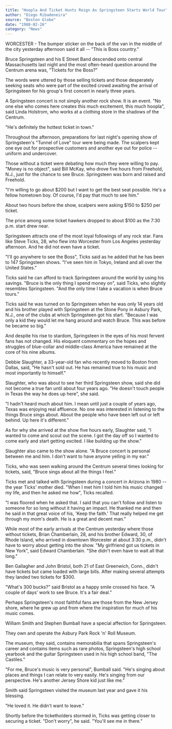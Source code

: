 ```yaml
---
title: "Hoopla And Ticket Hunts Reign As Springsteen Starts World Tour"
author: "Diego Ribadeneira"
source: "Boston Globe"
date: "1988-02-26"
category: "News"
---
```


WORCESTER - The bumper sticker on the back of the van in the middle of the city yesterday afternoon said it all -- "This is Boss country."

Bruce Springsteen and his E Street Band descended onto central Massachusetts last night and the most often-heard question around the Centrum arena was, "Tickets for the Boss?"

The words were uttered by those selling tickets and those desperately seeking seats who were part of the excited crowd awaiting the arrival of Springsteen for his group's first concert in nearly three years.

A Springsteen concert is not simply another rock show. It is an event. "No one else who comes here creates this much excitement, this much hoopla", said Linda Holstrom, who works at a clothing store in the shadows of the Centrum.

"He's definitely the hottest ticket in town."

Throughout the afternoon, preparations for last night's opening show of Springsteen's "Tunnel of Love" tour were being made. The scalpers kept one eye out for prospective customers and another eye out for police -- uniform and undercover.

Those without a ticket were debating how much they were willing to pay. "Money is no object", said Bill McKay, who drove five hours from Freehold, N.J., just for the chance to see Bruce. Springsteen was born and raised and Freehold.

"I'm willing to go about $200 but I want to get the best seat possible. He's a fellow hometown boy. Of course, I'd pay that much to see him."

About two hours before the show, scalpers were asking $150 to $250 per ticket.

The price among some ticket hawkers dropped to about $100 as the 7:30 p.m. start drew near.

Springsteen attracts one of the most loyal followings of any rock star. Fans like Steve Ticks, 28, who flew into Worcester from Los Angeles yesterday afternoon. And he did not even have a ticket.

"I'll go anywhere to see the Boss", Ticks said as he added that he has been to 147 Springsteen shows. "I've seen him in Tokyo, Ireland and all over the United States."

Ticks said he can afford to track Springsteen around the world by using his savings. "Bruce is the only thing I spend money on", said Ticks, who slightly resembles Springsteen. "And the only time I take a vacation is when Bruce tours."

Ticks said he was turned on to Springsteen when he was only 14 years old and his brother played with Springsteen at the Stone Pony in Asbury Park, N.J., one of the clubs at which Springsteen got his start. "Because I was only a kid they would let me hang around and watch Bruce. This was before he became so big."

And despite his rise to stardom, Springsteen in the eyes of his most fervent fans has not changed. His eloquent commentary on the hopes and struggles of blue-collar and middle-class America have remained at the core of his nine albums.

Debbie Slaughter, a 33-year-old fan who recently moved to Boston from Dallas, said, "He hasn't sold out. He has remained true to his music and most importantly to himself."

Slaughter, who was about to see her third Springsteen show, said she did not become a true fan until about four years ago. "He doesn't touch people in Texas the way he does up here", she said.

"I hadn't heard much about him. I mean until just a couple of years ago, Texas was enjoying real affluence. No one was interested in listening to the things Bruce sings about. About the people who have been left out or left behind. Up here it's different."

As for why she arrived at the show five hours early, Slaughter said, "I wanted to come and scout out the scene. I got the day off so I wanted to come early and start getting excited. I like building up the show."

Slaughter also came to the show alone. "A Bruce concert is personal between me and him. I don't want to have anyone yelling in my ear."

Ticks, who was seen walking around the Centrum several times looking for tickets, said, "Bruce sings about all the things I feel."

Ticks met and talked with Springsteen during a concert in Arizona in 1980 -- the year Ticks' mother died. "When I met him I told him his music changed my life, and then he asked me how", Ticks recalled.

"I was floored when he asked that. I said that you can't follow and listen to someone for so long without it having an impact. He thanked me and then he said in that great voice of his, 'Keep the faith.' That really helped me get through my mom's death. He is a great and decent man."

While most of the early arrivals at the Centrum yesterday where those without tickets, Brian Chamberlain, 28, and his brother Edward, 30, of Rhode Island, who arrived in downtown Worcester at about 3:30 p.m., didn't have to worry about getting into the show. "My girlfriend got us tickets in New York", said Edward Chamberlain. "She didn't even have to wait all that long."

Ben Gallagher and John Bristol, both 21 of East Greenwich, Conn., didn't have tickets but came loaded with large bills. After making several attempts they landed two tickets for $300.

"What's 300 bucks?" said Bristol as a happy smile crossed his face. "A couple of days' work to see Bruce. It's a fair deal."

Perhaps Springsteen's most faithful fans are those from the New Jersey shore, where he grew up and from where the inspiration for much of his music comes.

William Smith and Stephen Bumball have a special affection for Springsteen.

They own and operate the Asbury Park Rock 'n' Roll Museum.

The museum, they said, contains memorabilia that spans Springsteen's career and contains items such as rare photos, Springsteen's high school yearbook and the guitar Springsteen used in his high school band, "The Castiles."

"For me, Bruce's music is very personal", Bumball said. "He's singing about places and things I can relate to very easily. He's singing from our perspective. He's another Jersey Shore kid just like me."

Smith said Springsteen visited the museum last year and gave it his blessing.

"He loved it. He didn't want to leave."

Shortly before the ticketholders stormed in, Ticks was getting closer to securing a ticket. "Don't worry", he said. "You'll see me in there."

